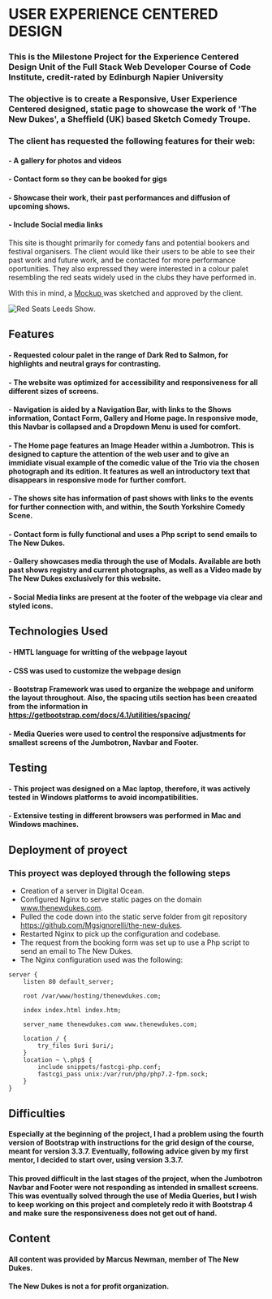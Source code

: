 # USER EXPERIENCE CENTERED DESIGN
### This is the Milestone Project for the Experience Centered Design Unit of the Full Stack Web Developer Course of Code Institute, credit-rated by Edinburgh Napier University

### The objective is to create a Responsive, User Experience Centered designed, static page to showcase the work of 'The New Dukes', a Sheffield (UK) based Sketch Comedy Troupe.

### The client has requested the following features for their web:

#### - A gallery for photos and videos
#### - Contact form so they can be booked for gigs
#### - Showcase their work, their past performances and diffusion of upcoming shows.
#### - Include Social media links

This site is thought primarily for comedy fans and potential bookers and festival organisers. The client would like their users to be able to see their past work and future work, and be contacted for more performance oportunities. They also expressed they were interested in a colour palet resembling the red seats widely used in the clubs they have performed in. <p>With this in mind, a <a href='https://github.com/Mgsignorelli/the-new-dukes/blob/master/mockups.jpg'> Mockup </a> was sketched and approved by the client. </p>
<img src='https://i.pinimg.com/originals/37/55/ad/3755adc94c251f259a57aaac155fa64c.png' alt='Red Seats Leeds Show' class='img-responsive'></img>. 

                                                        
## Features

#### - Requested colour palet in the range of Dark Red to Salmon, for highlights and neutral grays for contrasting. 
#### - The website was optimized for accessibility and responsiveness for all different sizes of screens. 
#### - Navigation is aided by a Navigation Bar, with links to the Shows information, Contact Form, Gallery and Home page. In responsive mode, this Navbar is collapsed and a Dropdown Menu is used for comfort. 
#### - The Home page features an Image Header within a Jumbotron. This is designed to capture the attention of the web user and to give an immidiate visual example of the comedic value of the Trio via the chosen photograph and its edition. It features as well an introductory text that disappears in responsive mode for further comfort.
#### - The shows site has information of past shows with links to the events for further connection with, and within, the South Yorkshire Comedy Scene. 
#### - Contact form is fully functional and uses a Php script to send emails to The New Dukes.
#### - Gallery showcases media through the use of Modals. Available are both past shows registry and current photographs, as well as a Video made by The New Dukes exclusively for this website. 
#### - Social Media links are present at the footer of the webpage via clear and styled icons.


## Technologies Used

#### - HMTL language for writting of the webpage layout
#### - CSS was used to customize the webpage design
#### - Bootstrap Framework was used to organize the webpage and uniform the layout throughout. Also, the spacing utils section has been creaated from the information in https://getbootstrap.com/docs/4.1/utilities/spacing/
#### - Media Queries were used to control the responsive adjustments for smallest screens of the Jumbotron, Navbar and Footer. 


## Testing
#### - This project was designed on a Mac laptop, therefore, it was actively tested in Windows platforms to avoid incompatibilities.
#### - Extensive testing in different browsers was performed in Mac and Windows machines.


## Deployment of proyect
### This proyect was deployed through the following steps

- Creation of a server in Digital Ocean.
- Configured Nginx to serve static pages on the domain www.thenewdukes.com.
- Pulled the code down into the static serve folder from git repository https://github.com/Mgsignorelli/the-new-dukes.
- Restarted Nginx to pick up the configuration and codebase.
- The request from the booking form was set up to use a Php script to send an email to The New Dukes.
- The Nginx configuration used was the following:

```
server {
    listen 80 default_server;

    root /var/www/hosting/thenewdukes.com;

    index index.html index.htm;

    server_name thenewdukes.com www.thenewdukes.com;

    location / {
        try_files $uri $uri/;
    }
    location ~ \.php$ {
        include snippets/fastcgi-php.conf;
        fastcgi_pass unix:/var/run/php/php7.2-fpm.sock;
    }
}
```

## Difficulties 
#### Especially at the beginning of the project, I had a problem using the fourth version of Bootstrap with instructions for the grid design of the course, meant for version 3.3.7. Eventually, following advice given by my first mentor, I decided to start over, using version 3.3.7. 
#### This proved difficult in the last stages of the project, when the Jumbotron Navbar and Footer were not responding as intended in smallest screens. This was eventually solved through the use of Media Queries, but I wish to keep working on this project and completely redo it with Bootstrap 4 and make sure the responsiveness does not get out of hand. 

## Content
#### All content was provided by Marcus Newman, member of The New Dukes.
#### The New Dukes is not a for profit organization. 
